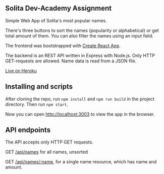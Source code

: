 
## Solita Dev-Academy Assignment

Simple Web App of Solita's most popular names.

There's three buttons to sort the names (popularity or alphabetical) or get total amount of them. You can also filter the names using an input field.

The frontend was bootstrapped with [Create React App](https://github.com/facebook/create-react-app).

The backend is an REST API written in Express with Node.js. Only HTTP GET-requests are allowed. Name data is read from a JSON file.

[Live on Heroku ](https://guarded-beyond-32204.herokuapp.com/)
 

## Installing and scripts

After cloning the repo, run `npm install` and  `npm run build` in the project directory. Then run `npm start`.

Now you can open [http://localhost:3003](http://localhost:3003) to view the app in the browser.


## API endpoints

The API accepts only HTTP GET requests.

GET [/api/names](https://guarded-beyond-32204.herokuapp.com/) for all names, unsorted

GET [/api/names/:name](https://guarded-beyond-32204.herokuapp.com/api/names/Ville), for a single name resource, which has name and amount.